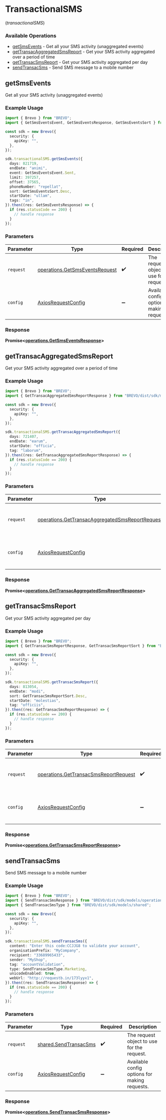 # TransactionalSMS
(*transactionalSMS*)

### Available Operations

* [getSmsEvents](#getsmsevents) - Get all your SMS activity (unaggregated events)
* [getTransacAggregatedSmsReport](#gettransacaggregatedsmsreport) - Get your SMS activity aggregated over a period of time
* [getTransacSmsReport](#gettransacsmsreport) - Get your SMS activity aggregated per day
* [sendTransacSms](#sendtransacsms) - Send SMS message to a mobile number

## getSmsEvents

Get all your SMS activity (unaggregated events)

### Example Usage

```typescript
import { Brevo } from "BREVO";
import { GetSmsEventsEvent, GetSmsEventsResponse, GetSmsEventsSort } from "BREVO/dist/sdk/models/operations";

const sdk = new Brevo({
  security: {
    apiKey: "",
  },
});

sdk.transactionalSMS.getSmsEvents({
  days: 821719,
  endDate: "animi",
  event: GetSmsEventsEvent.Sent,
  limit: 397257,
  offset: 37565,
  phoneNumber: "repellat",
  sort: GetSmsEventsSort.Desc,
  startDate: "ullam",
  tags: "in",
}).then((res: GetSmsEventsResponse) => {
  if (res.statusCode == 200) {
    // handle response
  }
});
```

### Parameters

| Parameter                                                                        | Type                                                                             | Required                                                                         | Description                                                                      |
| -------------------------------------------------------------------------------- | -------------------------------------------------------------------------------- | -------------------------------------------------------------------------------- | -------------------------------------------------------------------------------- |
| `request`                                                                        | [operations.GetSmsEventsRequest](../../models/operations/getsmseventsrequest.md) | :heavy_check_mark:                                                               | The request object to use for the request.                                       |
| `config`                                                                         | [AxiosRequestConfig](https://axios-http.com/docs/req_config)                     | :heavy_minus_sign:                                                               | Available config options for making requests.                                    |


### Response

**Promise<[operations.GetSmsEventsResponse](../../models/operations/getsmseventsresponse.md)>**


## getTransacAggregatedSmsReport

Get your SMS activity aggregated over a period of time

### Example Usage

```typescript
import { Brevo } from "BREVO";
import { GetTransacAggregatedSmsReportResponse } from "BREVO/dist/sdk/models/operations";

const sdk = new Brevo({
  security: {
    apiKey: "",
  },
});

sdk.transactionalSMS.getTransacAggregatedSmsReport({
  days: 721407,
  endDate: "earum",
  startDate: "officia",
  tag: "laborum",
}).then((res: GetTransacAggregatedSmsReportResponse) => {
  if (res.statusCode == 200) {
    // handle response
  }
});
```

### Parameters

| Parameter                                                                                                          | Type                                                                                                               | Required                                                                                                           | Description                                                                                                        |
| ------------------------------------------------------------------------------------------------------------------ | ------------------------------------------------------------------------------------------------------------------ | ------------------------------------------------------------------------------------------------------------------ | ------------------------------------------------------------------------------------------------------------------ |
| `request`                                                                                                          | [operations.GetTransacAggregatedSmsReportRequest](../../models/operations/gettransacaggregatedsmsreportrequest.md) | :heavy_check_mark:                                                                                                 | The request object to use for the request.                                                                         |
| `config`                                                                                                           | [AxiosRequestConfig](https://axios-http.com/docs/req_config)                                                       | :heavy_minus_sign:                                                                                                 | Available config options for making requests.                                                                      |


### Response

**Promise<[operations.GetTransacAggregatedSmsReportResponse](../../models/operations/gettransacaggregatedsmsreportresponse.md)>**


## getTransacSmsReport

Get your SMS activity aggregated per day

### Example Usage

```typescript
import { Brevo } from "BREVO";
import { GetTransacSmsReportResponse, GetTransacSmsReportSort } from "BREVO/dist/sdk/models/operations";

const sdk = new Brevo({
  security: {
    apiKey: "",
  },
});

sdk.transactionalSMS.getTransacSmsReport({
  days: 813054,
  endDate: "modi",
  sort: GetTransacSmsReportSort.Desc,
  startDate: "molestias",
  tag: "officiis",
}).then((res: GetTransacSmsReportResponse) => {
  if (res.statusCode == 200) {
    // handle response
  }
});
```

### Parameters

| Parameter                                                                                      | Type                                                                                           | Required                                                                                       | Description                                                                                    |
| ---------------------------------------------------------------------------------------------- | ---------------------------------------------------------------------------------------------- | ---------------------------------------------------------------------------------------------- | ---------------------------------------------------------------------------------------------- |
| `request`                                                                                      | [operations.GetTransacSmsReportRequest](../../models/operations/gettransacsmsreportrequest.md) | :heavy_check_mark:                                                                             | The request object to use for the request.                                                     |
| `config`                                                                                       | [AxiosRequestConfig](https://axios-http.com/docs/req_config)                                   | :heavy_minus_sign:                                                                             | Available config options for making requests.                                                  |


### Response

**Promise<[operations.GetTransacSmsReportResponse](../../models/operations/gettransacsmsreportresponse.md)>**


## sendTransacSms

Send SMS message to a mobile number

### Example Usage

```typescript
import { Brevo } from "BREVO";
import { SendTransacSmsResponse } from "BREVO/dist/sdk/models/operations";
import { SendTransacSmsType } from "BREVO/dist/sdk/models/shared";

const sdk = new Brevo({
  security: {
    apiKey: "",
  },
});

sdk.transactionalSMS.sendTransacSms({
  content: "Enter this code:CCJJG8 to validate your account",
  organisationPrefix: "MyCompany",
  recipient: "33689965433",
  sender: "MyShop",
  tag: "accountValidation",
  type: SendTransacSmsType.Marketing,
  unicodeEnabled: true,
  webUrl: "http://requestb.in/173lyyx1",
}).then((res: SendTransacSmsResponse) => {
  if (res.statusCode == 200) {
    // handle response
  }
});
```

### Parameters

| Parameter                                                      | Type                                                           | Required                                                       | Description                                                    |
| -------------------------------------------------------------- | -------------------------------------------------------------- | -------------------------------------------------------------- | -------------------------------------------------------------- |
| `request`                                                      | [shared.SendTransacSms](../../models/shared/sendtransacsms.md) | :heavy_check_mark:                                             | The request object to use for the request.                     |
| `config`                                                       | [AxiosRequestConfig](https://axios-http.com/docs/req_config)   | :heavy_minus_sign:                                             | Available config options for making requests.                  |


### Response

**Promise<[operations.SendTransacSmsResponse](../../models/operations/sendtransacsmsresponse.md)>**

